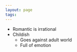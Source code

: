 ```yaml
---
layout: page
tags: 
---
```


- Romantic is irrational
- Childish
    - Goes against adult world 
    - Full of emotion
    